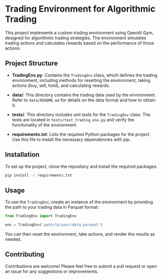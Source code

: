 # Trading Environment for Algorithmic Trading

This project implements a custom trading environment using OpenAI Gym, designed for algorithmic trading strategies. The environment simulates trading actions and calculates rewards based on the performance of those actions.

## Project Structure

- **TradingEnv.py**: Contains the `TradingEnv` class, which defines the trading environment, including methods for resetting the environment, taking actions (buy, sell, hold), and calculating rewards.

- **data/**: This directory contains the trading data used by the environment. Refer to `data/README.md` for details on the data format and how to obtain it.

- **tests/**: This directory includes unit tests for the `TradingEnv` class. The tests are located in `tests/test_trading_env.py` and verify the functionality of the environment.

- **requirements.txt**: Lists the required Python packages for the project. Use this file to install the necessary dependencies with pip.

## Installation

To set up the project, clone the repository and install the required packages:

```bash
pip install -r requirements.txt
```

## Usage

To use the `TradingEnv`, create an instance of the environment by providing the path to your trading data in Parquet format:

```python
from TradingEnv import TradingEnv

env = TradingEnv('path/to/your/data.parquet')
```

You can then reset the environment, take actions, and render the results as needed.

## Contributing

Contributions are welcome! Please feel free to submit a pull request or open an issue for any suggestions or improvements.
